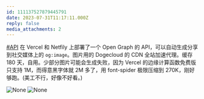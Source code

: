 ```yaml
---
id: 111137527879445791
date: 2023-07-31T11:17:11.000Z
reply: false
media_attachments: 2
---
```


[#API](https://e5n.cc/tags/API) 在 Vercel 和 Netfily 上部署了一个 Open Graph 的 API，可以自动生成分享到社交媒体上的 <code>og:image</code>。图片用的 Dogecloud 的 CDN 全站加速代理。缓存 180 天，自用。少部分图片可能会生成失败，因为 Vercel 的边缘计算函数免费版只支持 1M，而得意黑字体就 2M 多了，用 font-spider 极限压缩到 270K，刚好够跑。(美工不行，好像不好看。)

![None](https://files.e5n.cc/media_attachments/files/111/219/219/090/394/793/original/3d24db6a73adf8b1.webp)
![None](https://files.e5n.cc/media_attachments/files/111/219/219/289/455/761/original/f62eb4bcc08533cd.webp)
